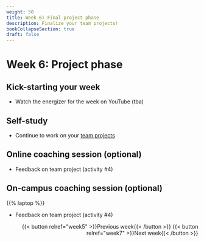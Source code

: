 ```yaml
---
weight: 50
title: Week 6) Final project phase
description: Finalize your team projects!
bookCollapseSection: true
draft: false
---
```


# Week 6: Project phase

## Kick-starting your week
- Watch the energizer for the week on YouTube (tba)

## Self-study
- Continue to work on your [team projects](docs/project)
<!--- Get inspired by the [building blocks](docs/building-blocks/)-->

## Online coaching session (optional)
- Feedback on team project (activity #4)

## On-campus coaching session (optional) 
{{% laptop %}}
- Feedback on team project (activity #4)



<div style="text-align: right">
{{< button relref="week5" >}}Previous week{{< /button >}}
{{< button relref="week7" >}}Next week{{< /button >}}

</div>


<!--

## Live stream 6
- Course summary and exam preparation
  - [Slides](slides.html)
  - [Course summary & exam preparation](https://youtu.be/BVmCXTjwAtk)

<br>-->